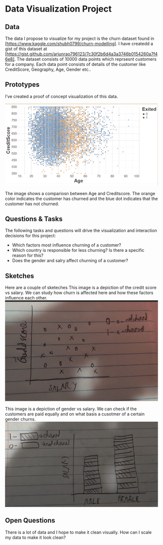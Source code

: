 # Data Visualization Project

## Data

The data I propose to visualize for my project is the churn dataset found in [https://www.kaggle.com/shubh0799/churn-modelling]. I have createdd a gist of this dataset at
[https://gist.github.com/arjunrao796123/7c30f2b6d4a3a3746b0154260a7f46e8]. The dataset consists of 10000 data points which reprsesnt customers for a company. Each data point consists of details of the customer like CreditScore, Geography, Age,  Gender etc.. 


## Prototypes

I’ve created a proof of concept visualization of this data.

![Image](Churn_sample.PNG)

The image shows a compariosn between Age and Creditscore. The orange color indicates the customer has churned and the blue dot indicates that the customer has not churned.


## Questions & Tasks

The following tasks and questions will drive the visualization and interaction decisions for this project:

 * Which factors most influence churning of a customer?
 * Which country is responsible for less churning? Is there a specific reason for this?
 * Does the gender and salry affect churning of a customer?

## Sketches
Here are a couple of sketeches
This image is a depiction of the credit score vs salary. We can study how churn is affected here and how these factors influence each other.
![Image](Credit_score_salary.jpeg)

This image is a depiction of gender vs salary. We can check if the customers are paid equally and on what basis a cusotmer of a certain gender churns.
![Image](Gender_Salary.jpeg)

## Open Questions
There is a lot of data and I hope to make it clean visually. How can I scale my data to make it look clean?
